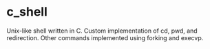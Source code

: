 # c_shell
Unix-like shell written in C. Custom implementation of cd, pwd, and redirection. Other commands implemented using forking and execvp.

